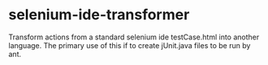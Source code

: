 selenium-ide-transformer
========================

Transform actions from a standard selenium ide testCase.html into another language.  The primary use of this if to create jUnit.java files to be run by ant.
